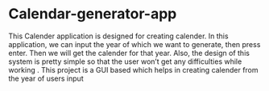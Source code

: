 # Calendar-generator-app
This Calender application is designed for creating calender. In this application, we can input the year of which  we want to generate, then press enter. Then we will get the calender for that year. Also, the design of this system is pretty simple so that the user won’t get any difficulties while working . This project is a GUI based which helps in creating calender from the year of users input
